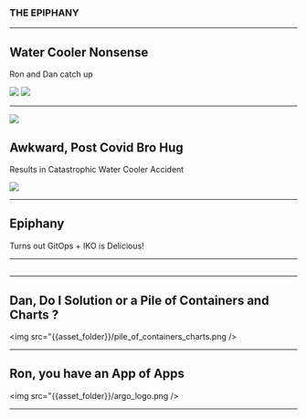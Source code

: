 <!-- .slide: data-background="#E6F7FF" -->

### THE EPIPHANY <!-- .element: class="r-fit-text" -->

---

<!-- .slide: data-background-transition="slide" data-background="{{asset_folder}}/shooting_shit.png" -->

## Water Cooler Nonsense

Ron and Dan catch up

<img src="{{asset_folder}}/ron-bullshit.gif" />
<img src="{{asset_folder}}/dan-bullshit.gif" />


---

<!-- .slide: data-background-transition="slide" data-background="{{asset_folder}}/dude.png" -->
<img src="{{asset_folder}}/ron-dude.gif" />  

## Awkward, Post Covid Bro Hug  
Results in Catastrophic Water Cooler Accident  

<img src="{{asset_folder}}/dan-dude.gif" />

---
<!-- .slide: data-background-transition="slide" data-background="{{asset_folder}}/epiphany.png" -->

## Epiphany

Turns out GitOps + IKO is Delicious!


---


<!-- .slide: data-background-iframe="https://www.youtube.com/embed/O7oD_oX-Gio?si=-3iedBokNVo9SaC6&amp;controls=0" data-background-interactive-->

##      

---

<!-- .slide: data-background="#000" -->

## Dan, Do I Solution or a Pile of Containers and Charts ?

<img src="{{asset_folder}}/pile_of_containers_charts.png />

---

<!-- .slide: data-background="#000" -->

## Ron, you have an App of Apps


<img src="{{asset_folder}}/argo_logo.png />



---